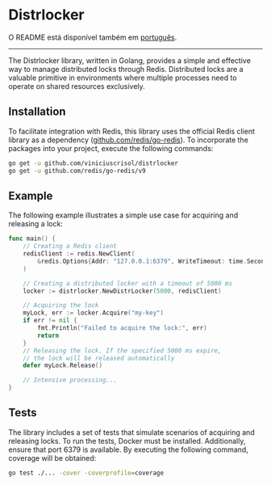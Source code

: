 # Distrlocker

O README está disponível também em [português](README-pt.md).

---

The Distrlocker library, written in Golang, provides a simple and effective way to manage distributed locks through
Redis. Distributed locks are a valuable primitive in environments where multiple processes need to operate on shared
resources exclusively.

## Installation

To facilitate integration with Redis, this library uses the official Redis client library as a dependency 
([github.com/redis/go-redis](https://github.com/redis/go-redis)). To incorporate the packages into your
project, execute the following commands:

```bash
go get -u github.com/viniciuscrisol/distrlocker
go get -u github.com/redis/go-redis/v9
```

## Example

The following example illustrates a simple use case for acquiring and releasing a lock:

```go
func main() {
    // Creating a Redis client
    redisClient := redis.NewClient(
        &redis.Options{Addr: "127.0.0.1:6379", WriteTimeout: time.Second * 3},
    )

    // Creating a distributed locker with a timeout of 5000 ms
    locker := distrlocker.NewDistrLocker(5000, redisClient)

    // Acquiring the lock
    myLock, err := locker.Acquire("my-key")
    if err != nil {
        fmt.Println("Failed to acquire the lock:", err)
        return
    }
    // Releasing the lock. If the specified 5000 ms expire,
    // the lock will be released automatically
    defer myLock.Release()

    // Intensive processing...
}
```

## Tests

The library includes a set of tests that simulate scenarios of acquiring and releasing locks. To run the tests, Docker
must be installed. Additionally, ensure that port 6379 is available. By executing the following command, coverage will
be obtained:

```bash
go test ./... -cover -coverprofile=coverage
```
